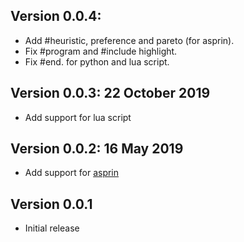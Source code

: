 ## Version 0.0.4:
- Add #heuristic, preference and pareto (for asprin).
- Fix #program and #include highlight.
- Fix #end. for python and lua script.

## Version 0.0.3: 22 October 2019
- Add support for lua script

## Version 0.0.2: 16 May 2019
- Add support for [asprin](https://github.com/potassco/asprin)

## Version 0.0.1
- Initial release